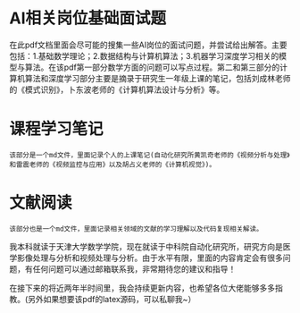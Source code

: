 # AI相关岗位基础面试题
​    在此pdf文档里面会尽可能的搜集一些AI岗位的面试问题，并尝试给出解答。主要包括：1.基础数学理论；2.数据结构与计算机算法；3.机器学习深度学习相关的模型与算法。在该pdf第一部分数学方面的问题可以写点过程。第二和第三部分的计算机算法和深度学习部分主要是摘录于研究生一年级上课的笔记，包括刘成林老师的《模式识别》，卜东波老师的《计算机算法设计与分析》等。

# 课程学习笔记
    该部分是一个md文件，里面记录个人的上课笔记(自动化研究所黄凯奇老师的《视频分析与处理》和雷震老师的《视频监控与应用》以及胡占义老师的《计算机视觉》)。
    
# 文献阅读
    该部分也是一个md文件，里面记录相关领域的文献的学习理解以及代码复现相关解读。
    
    
​    我本科就读于天津大学数学学院，现在就读于中科院自动化研究所，研究方向是医学影像处理与分析和视频处理与分析。由于水平有限，里面的内容肯定会有很多问题，有任何问题可以通过邮箱联系我，非常期待您的建议和指导！

​    在接下来的将近两年半时间里，我会持续更新内容，也希望各位大佬能够多多指教。(另外如果想要该pdf的latex源码，可以私聊我~）

